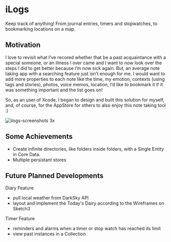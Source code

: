 # iLogs

Keep track of anything! From journal entries, timers and stopwatches, to bookmarking locations on a map.

## Motivation

I love to revisit what I've recored whether that be a past acquaintance with a special someone, or an illness I over came and I want to now look over the steps I did to get better because I’m now sick again. But, an average note taking app with a searching feature just isn’t enough for me. I would want to add more properties to each note like the time, my emotion, contexts (using tags and stories), photos, voice memos, location, I’d like to bookmark it if it was something important and the list goes on!

So, as an user of Xcode, I began to design and built this solution for myself, and, of course, for the AppStore for others to also enjoy this note taking tool :)

![ilogs-screenshots 3x](https://user-images.githubusercontent.com/1758210/38114394-0c099eea-335d-11e8-89ea-aac459f5c15f.png)

## Some Achievements

- Create infinite directories, like folders inside folders, with a Single Entity in Core Data.
- Multiple persistant stores

## Future Planned Developments

Diary Feature
- pull local weather from DarkSky API
- layout and implement the Today's Dairy according to the Wireframes on Sketch3

Timer Feature
- reminders and alarms when a timer or stop watch has reached its limit
- view past instances in a Collection
